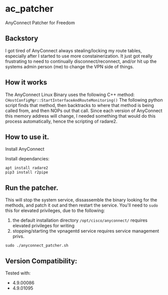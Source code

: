 # ac_patcher
AnyConnect Patcher for Freedom

## Backstory
I got tired of AnyConnect always stealing/locking my route tables, especially after I started to use more constainerization. It just got really frustrating to need to continually disconnect/reconnect, and/or hit up the systems admin person (me) to change the VPN side of things.

## How it works
The AnyConnect Linux Binary uses the following C++ method: ``CHostConfigMgr::StartInterfaceAndRouteMonitoring()``
The following python script finds that method, then backtracks to where that method is being called from, and then NOPs out that call.
Since each version of AnyConnect this memory address will change, I needed something that would do this process automatically, hence the scripting of radare2.

## How to use it.
Install AnyConnect

Install dependancies:

```
apt install radare2
pip3 install r2pipe
```

## Run the patcher.
This will stop the system service, dissassemble the binary looking for the methods, and patch it out and then restart the service.
You'll need to ``sudo`` this for elevated privileges, due to the following:
1. the default installation directory ``/opt/cisco/anyconnect/`` requires elevated privileges for writing
1. stopping/starting the vpnagentd service requires service management privs.

```
sudo ./anyconnect_patcher.sh
```

## Version Compatibility:
Tested with:
- 4.9.00086
- 4.9.01095
